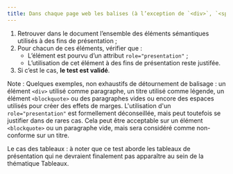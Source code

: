 ```yaml
---
title: Dans chaque page web les balises (à l’exception de `<div>`, `<span>` et `<table>`) ne doivent pas être utilisées [uniquement à des fins de présentation](#uniquement-a-des-fins-de-presentation). Cette règle est-elle respectée ?
---
```


1. Retrouver dans le document l’ensemble des éléments sémantiques utilisés à des fins de présentation ;
2. Pour chacun de ces éléments, vérifier que :
   - L’élément est pourvu d’un attribut `role="presentation"` ;
   - L’utilisation de cet élément à des fins de présentation reste justifée.
3. Si c’est le cas, **le test est validé**.

Note : Quelques exemples, non exhaustifs de détournement de balisage : un élément `<div>` utilisé comme paragraphe, un titre utilisé comme légende, un élément `<blockquote>` ou des paragraphes vides ou encore des espaces utilisés pour créer des effets de marges.
L'utilisation d'un `role="presentation"` est formellement déconseillée, mais peut toutefois se justifier dans de rares cas. Cela peut être acceptable sur un élément `<blockquote>` ou un paragraphe vide, mais sera considéré comme non-conforme sur un titre.

Le cas des tableaux : à noter que ce test aborde les tableaux de présentation qui ne devraient finalement pas apparaître au sein de la thématique Tableaux.
